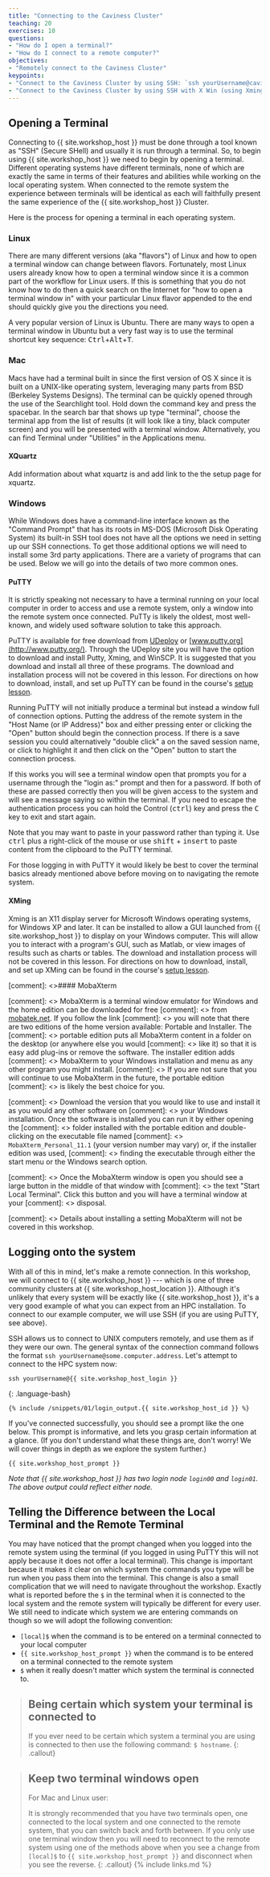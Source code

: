 ```yaml
---
title: "Connecting to the Caviness Cluster"
teaching: 20 
exercises: 10
questions:
- "How do I open a terminal?"
- "How do I connect to a remote computer?"
objectives:
- "Remotely connect to the Caviness Cluster"
keypoints:
- "Connect to the Caviness Cluster by using SSH: `ssh yourUsername@caviness.hpc.udel.edu`"
- "Connect to the Caviness Cluster by using SSH with X Win (using Xming): `ssh -Y yourUsername@caviness.hpc.udel.edu`"
---
```


## Opening a Terminal

Connecting to  {{ site.workshop_host }} must be done through a tool known as "SSH" (Secure SHell) and
usually it is run through a terminal. So, to begin using  {{ site.workshop_host }} we need to begin by opening
a terminal. Different operating systems have different terminals, none of which are exactly the same
in terms of their features and abilities while working on the local operating system. When connected to
the remote system the experience between terminals will be identical as each will faithfully present
the same experience of the  {{ site.workshop_host }}  Cluster.

Here is the process for opening a terminal in each operating system.

### Linux

There are many different versions (aka "flavors") of Linux and how to open a terminal window can
change between flavors. Fortunately, most Linux users already know how to open a terminal window
since it is a common part of the workflow for Linux users. If this is something that you do not know
how to do then a quick search on the Internet for "how to open a terminal window in" with your
particular Linux flavor appended to the end should quickly give you the directions you need.

A very popular version of Linux is Ubuntu. There are many ways to open a terminal window in Ubuntu
but a very fast way is to use the terminal shortcut key sequence:
<kbd>Ctrl</kbd>+<kbd>Alt</kbd>+<kbd>T</kbd>.

### Mac

Macs have had a terminal built in since the first version of OS X since it is
built on a UNIX-like operating system, leveraging many parts from BSD (Berkeley Systems Designs).
The terminal can be quickly opened through the use
of the Searchlight tool. Hold down the command key and press the spacebar. In the search bar that
shows up type "terminal", choose the terminal app from the list of results (it will look like a
tiny, black computer screen) and you will be presented with a terminal window. Alternatively, you
can find Terminal under "Utilities" in the Applications menu.



#### XQuartz

Add information about what xquartz is and add link to the the setup page for xquartz.

### Windows

While Windows does have a command-line interface known as the "Command Prompt" that has its roots in
MS-DOS (Microsoft Disk Operating System) its built-in SSH tool does not have all the options we
need in setting up our SSH connections. To get those additional options we will need to install 
some 3rd party applications. There are a variety of programs that can be used. Below we will go 
into the details of two more common ones.

#### PuTTY

It is strictly speaking not necessary to have a terminal running on your local computer in order to
access and use a remote system, only a window into the remote system once connected. PuTTy is likely
the oldest, most well-known, and widely used software solution to take this approach.


PuTTY is available for free download from 
[UDeploy](https://udeploy.udel.edu/software/putty-with-xming/) or 
[www.putty.org](http://www.putty.org/). Through the UDeploy site you will have the option to 
download and install Putty, Xming, and WinSCP. It is suggested that you download and install all
three of these programs. The download and installation process will not be covered in this lesson.
For directions on how to download, install, and set up  PuTTY can be found in the course's
[setup lesson]({{site.url}}{{site.baseurl}}/setup).

Running PuTTY will not initially produce a terminal but instead a window full of connection options.
Putting the address of the remote system in the "Host Name (or IP Address)" box and either pressing
enter or clicking the "Open" button should begin the connection process. If there is a save session
you could alternatively "double click" a on the saved session name, or click to highlight it and 
then click on the "Open" button to start the connection process.

If this works you will see a terminal window open that prompts you for a username through the "login
as:" prompt and then for a password. If both of these are passed correctly then you will be given
access to the system and will see a message saying so within the terminal. If you need to escape the
authentication process you can hold the Control (<kbd>ctrl</kbd>) key and press the <kbd>C</kbd> key
to exit and start again.

Note that you may want to paste in your password rather than typing it. Use <kbd>ctrl</kbd> plus a
right-click of the mouse or use <kbd>shift</kbd> + <kbd>insert</kbd> to paste content from the clipboard to the PuTTY terminal.

For those logging in with PuTTY it would likely be best to cover the terminal basics already
mentioned above before moving on to navigating the remote system.

#### XMing

Xming is an X11 display server for Microsoft Windows operating systems, for Windows XP and 
later. It can be installed to allow a GUI launched from  {{ site.workshop_host }} to display on your Windows
computer. This will allow you to interact with a program's GUI, such as Matlab, or view images of 
results such as charts or tables. The download and installation process will not be covered in this
lesson. For directions on how to download, install, and set up  XMing can be found in the course's
[setup lesson]({{site.url}}{{site.baseurl}}/setup).

[comment]: <>#### MobaXterm

[comment]: <> MobaXterm is a terminal window emulator for Windows and the home edition can be downloaded for free
[comment]: <> from [mobatek.net](https://mobaxterm.mobatek.net/download-home-edition.html). If you follow the link
[comment]: <> you will note that there are two editions of the home version available: Portable and Installer. The
[comment]: <> portable edition puts all MobaXterm content in a folder on the desktop (or anywhere else you would
[comment]: <> like it) so that it is easy add plug-ins or remove the software. The installer edition adds
[comment]: <> MobaXterm to your Windows installation and menu as any other program you might install.
[comment]: <> If you are not sure that you will continue to use MobaXterm in the future, the portable edition
[comment]: <> is likely the best choice for you.

[comment]: <> Download the version that you would like to use and install it as you would any other software on
[comment]: <> your Windows installation. Once the software is installed you can run it by either opening the
[comment]: <> folder installed with the portable edition and double-clicking on the executable file named
[comment]: <> `MobaXterm_Personal_11.1` (your version number may vary) or, if the installer edition was used,
[comment]: <> finding the executable through either the start menu or the Windows search option.

[comment]: <> Once the MobaXterm window is open you should see a large button in the middle of that window with
[comment]: <> the text \"Start Local Terminal\". Click this button and you will have a terminal window at your
[comment]: <> disposal.

[comment]: <> Details about installing a setting MobaXterm will not be covered in this workshop.

## Logging onto the system

With all of this in mind, let's make a remote connection. In this workshop, we will connect to
{{ site.workshop_host }} --- which is one of three community clusters at {{ site.workshop_host_location }}. Although it's unlikely
that every system will be exactly like {{ site.workshop_host }}, it's a very good example of what you can expect from
an HPC installation. To connect to our example computer, we will use SSH (if you are using
PuTTY, see above).

SSH allows us to connect to UNIX computers remotely, and use them as if they were our own. The
general syntax of the connection command follows the format `ssh yourUsername@some.computer.address`.
Let's attempt to connect to the HPC system now:

```
ssh yourUsername@{{ site.workshop_host_login }}
```
{: .language-bash}

```{.output}
{% include /snippets/01/login_output.{{ site.workshop_host_id }} %}
```

If you've connected successfully, you should see a prompt like the one below. This prompt is
informative, and lets you grasp certain information at a glance. (If you don't understand what these things are,
don't worry! We will cover things in depth as we explore the system further.)

```{.output}
{{ site.workshop_host_prompt }}
```
*Note that  {{ site.workshop_host }} has two login node `login00` and `login01`. The above output could reflect either node.*
## Telling the Difference between the Local Terminal and the Remote Terminal

You may have noticed that the prompt changed when you logged into the remote system using the
terminal (if you logged in using PuTTY this will not apply because it does not offer a local
terminal). This change is important because it makes it clear on which system the commands you type
will be run when you pass them into the terminal. This change is also a small complication that we
will need to navigate throughout the workshop. Exactly what is reported before the `$` in the
terminal when it is connected to the local system and the remote system will typically be different
for every user. We still need to indicate which system we are entering commands on though so we will
adopt the following convention:

- `[local]$` when the command is to be entered on a terminal connected to your local computer
- `{{ site.workshop_host_prompt }}` when the command is to be entered on a terminal connected to the remote system
- `$` when it really doesn't matter which system the terminal is connected to.

> ## Being certain which system your terminal is connected to
>
> If you ever need to be certain which system a terminal you are using is connected to then use the
> following command: `$ hostname`.
{: .callout}

> ## Keep two terminal windows open
>
> For Mac and Linux user:
> 
>
>
> It is strongly recommended that you have two terminals open, one connected to the local system and
> one connected to the remote system, that you can switch back and forth between. If you only use
> one terminal window then you will need to reconnect to the remote system using one of the methods
> above when you see a change from `[local]$` to `{{ site.workshop_host_prompt }}` and disconnect when you see the
> reverse.
{: .callout}
{% include links.md %}
